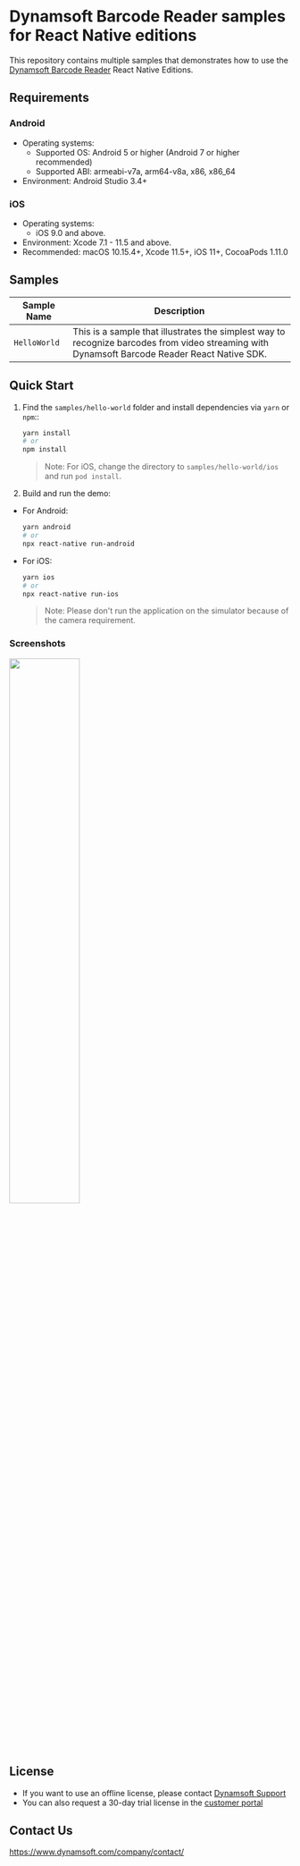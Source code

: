 # Dynamsoft Barcode Reader samples for React Native editions

This repository contains multiple samples that demonstrates how to use the [Dynamsoft Barcode Reader](https://www.dynamsoft.com/barcode-reader/overview/) React Native Editions.

## Requirements

### Android
- Operating systems:
  - Supported OS: Android 5 or higher (Android 7 or higher recommended)
  - Supported ABI: armeabi-v7a, arm64-v8a, x86, x86_64
- Environment: Android Studio 3.4+

### iOS
- Operating systems:
  - iOS 9.0 and above.
- Environment: Xcode 7.1 - 11.5 and above.
- Recommended: macOS 10.15.4+, Xcode 11.5+, iOS 11+, CocoaPods 1.11.0

## Samples

| Sample Name | Description | 
| ----------- | ----------- | 
| `HelloWorld` | This is a sample that illustrates the simplest way to recognize barcodes from video streaming with Dynamsoft Barcode Reader React Native SDK. | 


## Quick Start

1. Find the `samples/hello-world` folder and install dependencies via `yarn` or `npm`::

    ```bash
    yarn install 
    # or
    npm install 
    ```

    > Note: For iOS, change the directory to `samples/hello-world/ios` and run `pod install`.

2. Build and run the demo:

- For Android:
    ```bash
    yarn android
    # or
    npx react-native run-android
    ```  

- For iOS:

    ```bash
    yarn ios
    # or
    npx react-native run-ios
    ```

    >Note: Please don't run the application on the simulator because of the camera requirement.

### Screenshots

<kbd><img src="https://www.dynamsoft.com/codepool/img/2021/react-native-barcode-scanner.png" width="50%">

## License

- If you want to use an offline license, please contact [Dynamsoft Support](https://www.dynamsoft.com/company/contact/)
- You can also request a 30-day trial license in the [customer portal](https://www.dynamsoft.com/customer/license/trialLicense?product=dbr&utm_source=github)

## Contact Us

https://www.dynamsoft.com/company/contact/
